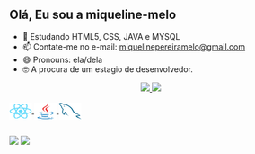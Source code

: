 ## Olá, Eu sou a miqueline-melo 

- 🌱 Estudando HTML5, CSS, JAVA e MYSQL
- 📫 Contate-me no e-mail: miquelinepereiramelo@gmail.com
- 😄 Pronouns: ela/dela
- 🤓 A procura de um estagio de desenvolvedor.
<div align="center">
  <a href="https://github.com/miqueline-melo">
  <img height="180em" src="https://github-readme-stats.vercel.app/api?username=miqueline-melo&show_icons=true&theme=dracula&include_all_commits=true&count_private=true"/>
  <img height="180em" src="https://github-readme-stats.vercel.app/api/top-langs/?username=miqueline-melo&layout=compact&langs_count=7&theme=dracula"/>
</div>
  <div style="display: inline_block"><br>
  <img align="center" alt="-React" height="30" width="40" src="https://raw.githubusercontent.com/devicons/devicon/master/icons/react/react-original.svg">
  <img align="center" alt="-CSS" height="30" width="40" src="https://raw.githubusercontent.com/devicons/devicon/master/icons/java/java-original.svg">
  <img align="center" alt="-MYSQL" height="30" width="40" src="https://raw.githubusercontent.com/devicons/devicon/master/icons/mysql/mysql-original.svg"
  src="https://media.discordapp.net/attachments/639956127056134178/890373478988013628/Publicacoes_Instagram_1_1.png?width=676&height=676">
</div>
  
  ##
  <div> 
  <a href = "mailto:miquelinepereiramelo@gmail.com"><img src="https://img.shields.io/badge/-Gmail-%23333?style=for-the-badge&logo=gmail&logoColor=white" target="_blank"></a>
  <a href="https://www.linkedin.com/in/miqueline-pereira-melo-9b9270231/" target="_blank"><img src="https://img.shields.io/badge/-LinkedIn-%230077B5?style=for-the-badge&logo=linkedin&logoColor=white" target="_blank"></a> 
</div>
